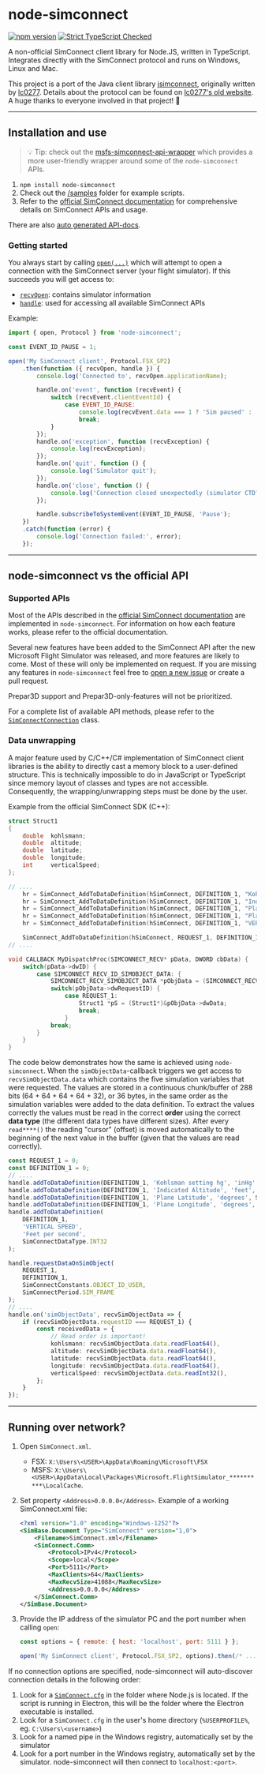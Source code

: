 # node-simconnect

[![npm version](https://badge.fury.io/js/node-simconnect.svg)](https://badge.fury.io/js/node-simconnect)
[![Strict TypeScript Checked](https://badgen.net/badge/TS/Strict 'Strict TypeScript Checked')](https://www.typescriptlang.org)

A non-official SimConnect client library for Node.JS, written in TypeScript. Integrates directly with the SimConnect protocol and runs on Windows, Linux and Mac.

This project is a port of the Java client library
[jsimconnect](https://github.com/mharj/jsimconnect), originally written by
[lc0277](https://www.fsdeveloper.com/forum/members/lc0277.1581). Details about the protocol can be found on [lc0277's old website](http://web.archive.org/web/20090620063532/http://lc0277.nerim.net/jsimconnect/doc/flightsim/simconnect/package-summary.html#package_description). A huge thanks to everyone involved in that project! :pray:

---

## Installation and use

> :bulb: Tip: check out the [msfs-simconnect-api-wrapper](https://www.npmjs.com/package/msfs-simconnect-api-wrapper) which provides a more user-friendly wrapper around some of the `node-simconnect` APIs.

1. `npm install node-simconnect`
2. Check out the [/samples](https://github.com/EvenAR/node-simconnect/tree/master/samples) folder for example scripts.
3. Refer to the [official SimConnect documentation](https://docs.flightsimulator.com/html/Programming_Tools/SimConnect/SimConnect_API_Reference.htm) for comprehensive details on SimConnect APIs and usage.

There are also [auto generated API-docs](https://evenar.github.io/node-simconnect/).

### Getting started

You always start by calling [`open(...)`](https://evenar.github.io/node-simconnect/functions/open.html) which will attempt to open a connection with the SimConnect server (your flight simulator). If this succeeds you will get access to:

-   [`recvOpen`](https://evenar.github.io/node-simconnect/classes/RecvOpen.html): contains simulator information
-   [`handle`](https://evenar.github.io/node-simconnect/classes/SimConnectConnection.html): used for accessing all available SimConnect APIs

Example:

```js
import { open, Protocol } from 'node-simconnect';

const EVENT_ID_PAUSE = 1;

open('My SimConnect client', Protocol.FSX_SP2)
    .then(function ({ recvOpen, handle }) {
        console.log('Connected to', recvOpen.applicationName);

        handle.on('event', function (recvEvent) {
            switch (recvEvent.clientEventId) {
                case EVENT_ID_PAUSE:
                    console.log(recvEvent.data === 1 ? 'Sim paused' : 'Sim unpaused');
                    break;
            }
        });
        handle.on('exception', function (recvException) {
            console.log(recvException);
        });
        handle.on('quit', function () {
            console.log('Simulator quit');
        });
        handle.on('close', function () {
            console.log('Connection closed unexpectedly (simulator CTD?)');
        });

        handle.subscribeToSystemEvent(EVENT_ID_PAUSE, 'Pause');
    })
    .catch(function (error) {
        console.log('Connection failed:', error);
    });
```

---

## node-simconnect vs the official API

### Supported APIs

Most of the APIs described in the [official SimConnect documentation](https://docs.flightsimulator.com/html/Programming_Tools/SimConnect/SimConnect_API_Reference.htm) are implemented in `node-simconnect`. For information on how each feature works, please refer to the official documentation.

Several new features have been added to the SimConnect API after the new Microsoft Flight Simulator was released, and more features are likely to come. Most of these will only be implemented on request. If you are missing any features in `node-simconnect` feel free to [open a new issue](https://github.com/EvenAR/node-simconnect/issues) or create a pull request.

Prepar3D support and Prepar3D-only-features will not be prioritized.

For a complete list of available API methods, please refer to the [`SimConnectConnection`](https://evenar.github.io/node-simconnect/classes/SimConnectConnection.html) class.

### Data unwrapping

A major feature used by C/C++/C# implementation of SimConnect client libraries is the ability to directly cast a memory block to a user-defined structure. This is technically impossible to do in JavaScript or TypeScript since memory layout of classes and types are not accessible. Consequently, the wrapping/unwrapping steps must be done by the user.

Example from the official SimConnect SDK (C++):

```C++
struct Struct1
{
    double  kohlsmann;
    double  altitude;
    double  latitude;
    double  longitude;
    int     verticalSpeed;
};

// ....
    hr = SimConnect_AddToDataDefinition(hSimConnect, DEFINITION_1, "Kohlsman setting hg", "inHg");
    hr = SimConnect_AddToDataDefinition(hSimConnect, DEFINITION_1, "Indicated Altitude", "feet");
    hr = SimConnect_AddToDataDefinition(hSimConnect, DEFINITION_1, "Plane Latitude", "degrees");
    hr = SimConnect_AddToDataDefinition(hSimConnect, DEFINITION_1, "Plane Longitude", "degrees");
    hr = SimConnect_AddToDataDefinition(hSimConnect, DEFINITION_1, "VERTICAL SPEED", "Feet per second", SimConnectDataType.INT32);

    SimConnect_AddToDataDefinition(hSimConnect, REQUEST_1, DEFINITION_1, SIMCONNECT_OBJECT_ID_USER, SIMCONNECT_PERIOD_SECOND);
// ....

void CALLBACK MyDispatchProc(SIMCONNECT_RECV* pData, DWORD cbData) {
    switch(pData->dwID) {
        case SIMCONNECT_RECV_ID_SIMOBJECT_DATA: {
            SIMCONNECT_RECV_SIMOBJECT_DATA *pObjData = (SIMCONNECT_RECV_SIMOBJECT_DATA*) pData;
            switch(pObjData->dwRequestID) {
                case REQUEST_1:
                    Struct1 *pS = (Struct1*)&pObjData->dwData;
                    break;
                }
            break;
        }
    }
}
```

The code below demonstrates how the same is achieved using `node-simconnect`. When the `simObjectData`-callback triggers we get access to `recvSimObjectData.data` which contains the five simulation variables that were requested. The values are stored in a continuous chunk/buffer of 288 bits (64 + 64 + 64 + 64 + 32), or 36 bytes, in the same order as the simulation variables were added to the data definition. To extract the values correctly the values must be read in the correct **order** using the correct **data type** (the different data types have different sizes). After every `read****()` the reading "cursor" (offset) is moved automatically to the beginning of the next value in the buffer (given that the values are read correctly).

```ts
const REQUEST_1 = 0;
const DEFINITION_1 = 0;
// ....
handle.addToDataDefinition(DEFINITION_1, 'Kohlsman setting hg', 'inHg', SimConnectDataType.FLOAT64);
handle.addToDataDefinition(DEFINITION_1, 'Indicated Altitude', 'feet', SimConnectDataType.FLOAT64);
handle.addToDataDefinition(DEFINITION_1, 'Plane Latitude', 'degrees', SimConnectDataType.FLOAT64);
handle.addToDataDefinition(DEFINITION_1, 'Plane Longitude', 'degrees', SimConnectDataType.FLOAT64);
handle.addToDataDefinition(
    DEFINITION_1,
    'VERTICAL SPEED',
    'Feet per second',
    SimConnectDataType.INT32
);

handle.requestDataOnSimObject(
    REQUEST_1,
    DEFINITION_1,
    SimConnectConstants.OBJECT_ID_USER,
    SimConnectPeriod.SIM_FRAME
);
// ....
handle.on('simObjectData', recvSimObjectData => {
    if (recvSimObjectData.requestID === REQUEST_1) {
        const receivedData = {
            // Read order is important!
            kohlsmann: recvSimObjectData.data.readFloat64(),
            altitude: recvSimObjectData.data.readFloat64(),
            latitude: recvSimObjectData.data.readFloat64(),
            longitude: recvSimObjectData.data.readFloat64(),
            verticalSpeed: recvSimObjectData.data.readInt32(),
        };
    }
});
```

---

## Running over network?

1. Open `SimConnect.xml`.

    - FSX: `X:\Users\<USER>\AppData\Roaming\Microsoft\FSX`
    - MSFS: `X:\Users\<USER>\AppData\Local\Packages\Microsoft.FlightSimulator_**********\LocalCache`.

1. Set property `<Address>0.0.0.0</Address>`. Example of a working SimConnect.xml file:

    ```xml
    <?xml version="1.0" encoding="Windows-1252"?>
    <SimBase.Document Type="SimConnect" version="1,0">
        <Filename>SimConnect.xml</Filename>
        <SimConnect.Comm>
            <Protocol>IPv4</Protocol>
            <Scope>local</Scope>
            <Port>5111</Port>
            <MaxClients>64</MaxClients>
            <MaxRecvSize>41088</MaxRecvSize>
            <Address>0.0.0.0</Address>
        </SimConnect.Comm>
    </SimBase.Document>
    ```

1. Provide the IP address of the simulator PC and the port number when calling `open`:

    ```js
    const options = { remote: { host: 'localhost', port: 5111 } };

    open('My SimConnect client', Protocol.FSX_SP2, options).then(/* ... */).catch(/* try again? */);
    ```

If no connection options are specified, node-simconnect will auto-discover connection details in the following order:

1. Look for a [`SimConnect.cfg`](https://docs.flightsimulator.com/html/Programming_Tools/SimConnect/SimConnect_CFG_Definition.htm) in the folder where Node.js is located. If the script is running in Electron, this will be the folder where the Electron executable is installed.
1. Look for a `SimConnect.cfg` in the user's home directory (`%USERPROFILE%`, eg. `C:\Users\<username>`)
1. Look for a named pipe in the Windows registry, automatically set by the simulator
1. Look for a port number in the Windows registry, automatically set by the simulator. node-simconnect will then connect to `localhost:<port>`.
